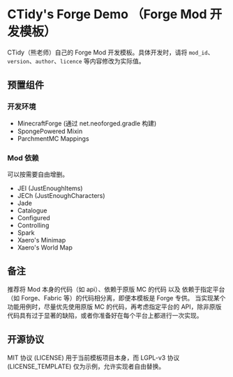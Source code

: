 # CTidy's Forge Demo （Forge Mod 开发模板）

CTidy（熊老师）自己的 Forge Mod 开发模板。具体开发时，请将 `mod_id`、`version`、`author`、`licence` 等内容修改为实际值。

## 预置组件
### 开发环境
- MinecraftForge (通过 net.neoforged.gradle 构建)
- SpongePowered Mixin
- ParchmentMC Mappings

### Mod 依赖
可以按需要自由增删。
- JEI (JustEnoughItems)
- JECh (JustEnoughCharacters)
- Jade
- Catalogue
- Configured
- Controlling
- Spark
- Xaero's Minimap
- Xaero's World Map

## 备注
推荐将 Mod 本身的代码（如 api）、依赖于原版 MC 的代码 以及 依赖于指定平台（如 Forge、Fabric 等）的代码相分离，即便本模板是 Forge 专供。
当实现某个功能用例时，尽量优先使用原版 MC 的代码，再考虑指定平台的 API，除非原版代码具有过于显著的缺陷，或者你准备好在每个平台上都进行一次实现。

## 开源协议
MIT 协议 (LICENSE) 用于当前模板项目本身，而 LGPL-v3 协议 (LICENSE_TEMPLATE) 仅为示例，允许实现者自由替换。
